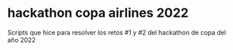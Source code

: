 # hackathon copa airlines 2022

Scripts que hice para resolver los retos #1 y #2 del hackathon de copa del año 2022
